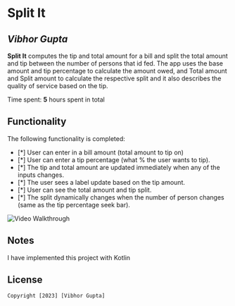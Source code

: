 # Split It

## *Vibhor Gupta*

**Split It** computes the tip and total amount for a bill and split the total amount and tip between the number of persons that id fed. The app uses the base amount and tip percentage to calculate the amount owed, and Total amount and Split amount to calculate the respective split and it also describes the quality of service based on the tip.

Time spent: **5** hours spent in total

## Functionality

The following functionality is completed:

* [*] User can enter in a bill amount (total amount to tip on)
* [*] User can enter a tip percentage (what % the user wants to tip).
* [*] The tip and total amount are updated immediately when any of the inputs changes.
* [*] The user sees a label update based on the tip amount.
* [*] User can see the total amount and tip split.
* [*] The split dynamically changes when the number of person changes (same as the tip percentage seek bar).



<img src='https://j.gifs.com/VvDVXW.gif' title='Video Walkthrough' width='' alt='Video Walkthrough' />


## Notes

I have implemented this project with Kotlin

## License

    Copyright [2023] [Vibhor Gupta]